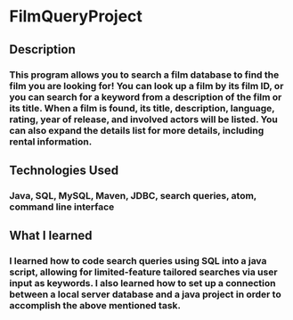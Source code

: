# FilmQueryProject

## Description
### This program allows you to search a film database to find the film you are looking for! You can look up a film by its film ID, or you can search for a keyword from a description of the film or its title. When a film is found, its title, description, language, rating, year of release, and involved actors will be listed. You can also expand the details list for more details, including rental information.

## Technologies Used
### Java, SQL, MySQL, Maven, JDBC, search queries, atom, command line interface

## What I learned
### I learned how to code search queries using SQL into a java script, allowing for limited-feature tailored searches via user input as keywords. I also learned how to set up a connection between a local server database and a java project in order to accomplish the above mentioned task.
